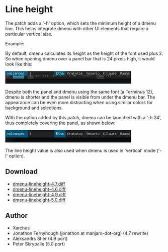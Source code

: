 Line height
===========
The patch adds a '-h' option, which sets the minimum height of a dmenu line.
This helps integrate dmenu with other UI elements that require a particular
vertical size.

Example:

By default, dmenu calculates its height as the height of the font used plus 2.
So when opening dmenu over a panel bar that is 24 pixels high, it would look
like this:

[![Screenshot dmenu default height](dmenu-default-height.png)](dmenu-default-height.png)

Despite both the panel and dmenu using the same font (a Terminus 12), dmenu is
shorter and the panel is visible from under the dmenu bar. The appearance can
be even more distracting when using similar colors for background and
selections.

With the option added by this patch, dmenu can be launched with a '-h 24',
thus completely covering the panel, as shown below:

[![Screenshot dmenu with line height patch](dmenu-line-height.png)](dmenu-line-height.png)

The line height value is also used when dmenu is used in 'vertical' mode ('-l' option).

Download
--------
* [dmenu-lineheight-4.7.diff](dmenu-lineheight-4.7.diff)
* [dmenu-lineheight-4.6.diff](dmenu-lineheight-4.6.diff)
* [dmenu-lineheight-4.9.diff](dmenu-lineheight-4.9.diff)
* [dmenu-lineheight-5.0.diff](dmenu-lineheight-5.0.diff)

Author
------
* Xarchus
* Jonathon Fernyhough (jonathon at manjaro-dot-org) (4.7 rewrite)
* Aleksandrs Stier (4.9 port)
* Peter Skrypalle (5.0 port)
